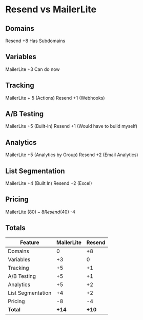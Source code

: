 # Resend vs MailerLite

## Domains

Resend +8
Has Subdomains

## Variables

MailerLite +3
Can do now

## Tracking

MailerLite + 5 (Actions)
Resend +1 (Webhooks)

## A/B Testing

MailerLite +5 (Built-in)
Resend +1 (Would have to build myself)

## Analytics

MailerLite +5 (Analytics by Group)
Resend +2 (Email Analytics)

## List Segmentation

MailerLite +4 (Built In)
Resend +2 (Excel)

## Pricing

MailerLite ($80) -8
Resend ($40) -4

## Totals

| Feature | MailerLite | Resend |
|---------|------------|--------|
| Domains | 0 | +8 |
| Variables | +3 | 0 |
| Tracking | +5 | +1 |
| A/B Testing | +5 | +1 |
| Analytics | +5 | +2 |
| List Segmentation | +4 | +2 |
| Pricing | -8 | -4 |
| **Total** | **+14** | **+10** |

